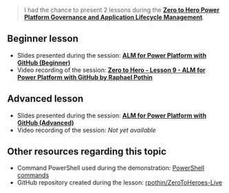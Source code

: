 > I had the chance to present 2 lessons during the [**Zero to Hero Power Platform Governance and Application Lifecycle Management**](https://www.fromzerotoheroes.com/mentorship).

## Beginner lesson

- Slides presented during the session: [**ALM for Power Platform with GitHub (Beginner)**](./ALM%20for%20Power%20Platform%20with%20GitHub%20(Beginner).pdf)
- Video recording of the session: [**Zero to Hero - Lesson 9 - ALM for Power Platform with GitHub by Raphael Pothin**](https://youtu.be/_bSE7phaJrE)

## Advanced lesson

- Slides presented during the session: [**ALM for Power Platform with GitHub (Advanced)**](./ALM%20for%20Power%20Platform%20with%20GitHub%20(Advanced).pdf)
- Video recording of the session: *Not yet available*

## Other resources regarding this topic

- Command PowerShell used during the demonstration: [PowerShell commands](./DemoBeginner.ps1)
- GitHub repository created during the lesson: [rpothin/ZeroToHeroes-Live](https://github.com/rpothin/ZeroToHeroes-Live)
